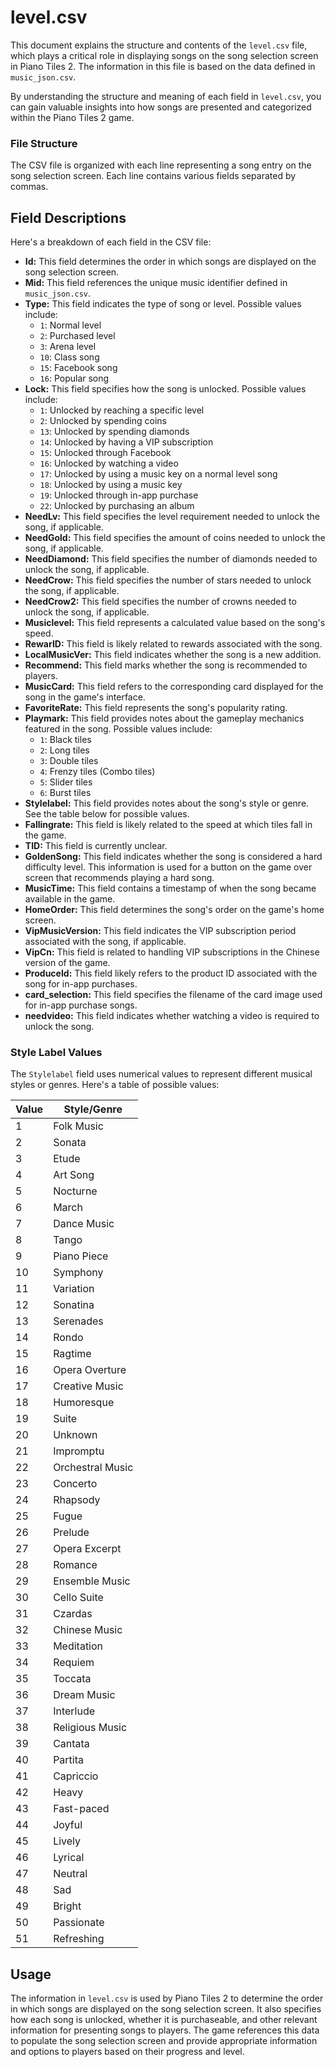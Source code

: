 # level.csv

This document explains the structure and contents of the `level.csv` file, which plays a critical role in displaying songs on the song selection screen in Piano Tiles 2. The information in this file is based on the data defined in `music_json.csv`.

By understanding the structure and meaning of each field in `level.csv`, you can gain valuable insights into how songs are presented and categorized within the Piano Tiles 2 game.

### File Structure

The CSV file is organized with each line representing a song entry on the song selection screen. Each line contains various fields separated by commas.

## Field Descriptions

Here's a breakdown of each field in the CSV file:

-   **Id:** This field determines the order in which songs are displayed on the song selection screen.
-   **Mid:** This field references the unique music identifier defined in `music_json.csv`.
-   **Type:** This field indicates the type of song or level. Possible values include:
    -   `1`: Normal level
    -   `2`: Purchased level
    -   `3`: Arena level
    -   `10`: Class song
    -   `15`: Facebook song
    -   `16`: Popular song
-   **Lock:** This field specifies how the song is unlocked. Possible values include:
    -   `1`: Unlocked by reaching a specific level
    -   `2`: Unlocked by spending coins
    -   `13`: Unlocked by spending diamonds
    -   `14`: Unlocked by having a VIP subscription
    -   `15`: Unlocked through Facebook
    -   `16`: Unlocked by watching a video
    -   `17`: Unlocked by using a music key on a normal level song
    -   `18`: Unlocked by using a music key
    -   `19`: Unlocked through in-app purchase
    -   `22`: Unlocked by purchasing an album
-   **NeedLv:** This field specifies the level requirement needed to unlock the song, if applicable.
-   **NeedGold:** This field specifies the amount of coins needed to unlock the song, if applicable.
-   **NeedDiamond:** This field specifies the number of diamonds needed to unlock the song, if applicable.
-   **NeedCrow:** This field specifies the number of stars needed to unlock the song, if applicable.
-   **NeedCrow2:** This field specifies the number of crowns needed to unlock the song, if applicable.
-   **Musiclevel:** This field represents a calculated value based on the song's speed.
-   **RewarID:** This field is likely related to rewards associated with the song.
-   **LocalMusicVer:** This field indicates whether the song is a new addition.
-   **Recommend:** This field marks whether the song is recommended to players.
-   **MusicCard:** This field refers to the corresponding card displayed for the song in the game's interface.
-   **FavoriteRate:** This field represents the song's popularity rating.
-   **Playmark:** This field provides notes about the gameplay mechanics featured in the song. Possible values include:
    -   `1`: Black tiles
    -   `2`: Long tiles
    -   `3`: Double tiles
    -   `4`: Frenzy tiles (Combo tiles)
    -   `5`: Slider tiles
    -   `6`: Burst tiles
-   **Stylelabel:** This field provides notes about the song's style or genre. See the table below for possible values.
-   **Fallingrate:** This field is likely related to the speed at which tiles fall in the game.
-   **TID:** This field is currently unclear.
-   **GoldenSong:** This field indicates whether the song is considered a hard difficulty level. This information is used for a button on the game over screen that recommends playing a hard song.
-   **MusicTime:** This field contains a timestamp of when the song became available in the game.
-   **HomeOrder:** This field determines the song's order on the game's home screen.
-   **VipMusicVersion:** This field indicates the VIP subscription period associated with the song, if applicable.
-   **VipCn:** This field is related to handling VIP subscriptions in the Chinese version of the game.
-   **ProduceId:** This field likely refers to the product ID associated with the song for in-app purchases.
-   **card_selection:** This field specifies the filename of the card image used for in-app purchase songs.
-   **needvideo:** This field indicates whether watching a video is required to unlock the song.

### Style Label Values

The `Stylelabel` field uses numerical values to represent different musical styles or genres. Here's a table of possible values:

| Value | Style/Genre      |
| ----- | ---------------- |
| 1     | Folk Music       |
| 2     | Sonata           |
| 3     | Etude            |
| 4     | Art Song         |
| 5     | Nocturne         |
| 6     | March            |
| 7     | Dance Music      |
| 8     | Tango            |
| 9     | Piano Piece      |
| 10    | Symphony         |
| 11    | Variation        |
| 12    | Sonatina         |
| 13    | Serenades        |
| 14    | Rondo            |
| 15    | Ragtime          |
| 16    | Opera Overture   |
| 17    | Creative Music   |
| 18    | Humoresque       |
| 19    | Suite            |
| 20    | Unknown          |
| 21    | Impromptu        |
| 22    | Orchestral Music |
| 23    | Concerto         |
| 24    | Rhapsody         |
| 25    | Fugue            |
| 26    | Prelude          |
| 27    | Opera Excerpt    |
| 28    | Romance          |
| 29    | Ensemble Music   |
| 30    | Cello Suite      |
| 31    | Czardas          |
| 32    | Chinese Music    |
| 33    | Meditation       |
| 34    | Requiem          |
| 35    | Toccata          |
| 36    | Dream Music      |
| 37    | Interlude        |
| 38    | Religious Music  |
| 39    | Cantata          |
| 40    | Partita          |
| 41    | Capriccio        |
| 42    | Heavy            |
| 43    | Fast-paced       |
| 44    | Joyful           |
| 45    | Lively           |
| 46    | Lyrical          |
| 47    | Neutral          |
| 48    | Sad              |
| 49    | Bright           |
| 50    | Passionate       |
| 51    | Refreshing       |

## Usage

The information in `level.csv` is used by Piano Tiles 2 to determine the order in which songs are displayed on the song selection screen. It also specifies how each song is unlocked, whether it is purchaseable, and other relevant information for presenting songs to players. The game references this data to populate the song selection screen and provide appropriate information and options to players based on their progress and level.
